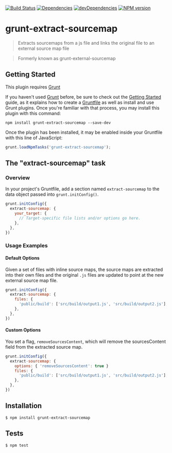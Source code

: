 [![Build Status](https://travis-ci.org/duereg/grunt-extract-sourcemap.png)](https://travis-ci.org/duereg/grunt-extract-sourcemap)
[![Dependencies](https://david-dm.org/duereg/grunt-extract-sourcemap.png)](https://david-dm.org/duereg/grunt-extract-sourcemap)
[![devDependencies](https://david-dm.org/duereg/grunt-extract-sourcemap/dev-status.png)](https://david-dm.org/duereg/grunt-extract-sourcemap#info=devDependencies&view=table)
[![NPM version](https://badge.fury.io/js/grunt-extract-sourcemap.svg)](http://badge.fury.io/js/grunt-extract-sourcemap)

# grunt-extract-sourcemap

> Extracts sourcemaps from a js file and links the original file to an external source map file

> Formerly known as grunt-external-sourcemap

## Getting Started
This plugin requires [Grunt](http://gruntjs.com/)

If you haven't used [Grunt](http://gruntjs.com/) before, be sure to check out the [Getting Started](http://gruntjs.com/getting-started) guide, as it explains how to create a [Gruntfile](http://gruntjs.com/sample-gruntfile) as well as install and use Grunt plugins. Once you're familiar with that process, you may install this plugin with this command:

```shell
npm install grunt-extract-sourcemap --save-dev
```

Once the plugin has been installed, it may be enabled inside your Gruntfile with this line of JavaScript:

```js
grunt.loadNpmTasks('grunt-extract-sourcemap');
```

## The "extract-sourcemap" task

### Overview
In your project's Gruntfile, add a section named `extract-sourcemap` to the data object passed into `grunt.initConfig()`.

```js
grunt.initConfig({
  extract-sourcemap: {
    your_target: {
      // Target-specific file lists and/or options go here.
    },
  },
})
```

### Usage Examples

#### Default Options
Given a set of files with inline source maps, the source maps are extracted into their own files and the original `.js` files are updated to point at the new external source map file.

```js
grunt.initConfig({
  extract-sourcemap: {
    files: {
      'public/build': ['src/build/output1.js', 'src/build/output2.js'],
    },
  },
})
```

#### Custom Options
You set a flag, `removeSourcesContent`, which will remove the sourcesContent field from the extracted source map.

```js
grunt.initConfig({
  extract-sourcemap: {
    options: { 'removeSourcesContent': true }
    files: {
      'public/build': ['src/build/output1.js', 'src/build/output2.js'],
    },
  },
})
```

## Installation

    $ npm install grunt-extract-sourcemap

## Tests

    $ npm test
